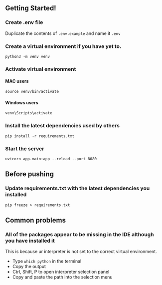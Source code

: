 ## Getting Started!

### Create .env file

Duplicate the contents of `.env.example` and name it `.env` 


### Create a virtual environment if you have yet to.

```
python3 -m venv venv
```

### Activate virtual environment

#### MAC users

```
source venv/bin/activate
```

#### Windows users

```
venv\Scripts\activate
```

### Install the latest dependencies used by others

```
pip install -r requirements.txt
```

### Start the server

```
uvicorn app.main:app --reload --port 8080
```

## Before pushing

### Update requirements.txt with the latest dependencies you installed

```
pip freeze > requirements.txt
```

## Common problems 

### All of the packages appear to be missing in the IDE although you have installed it

This is because ur interpreter is not set to the correct virtual environment.
- Type `which python` in the terminal
- Copy the output
- Ctrl, Shift, P to open interpreter selection panel
- Copy and paste the path into the selection menu